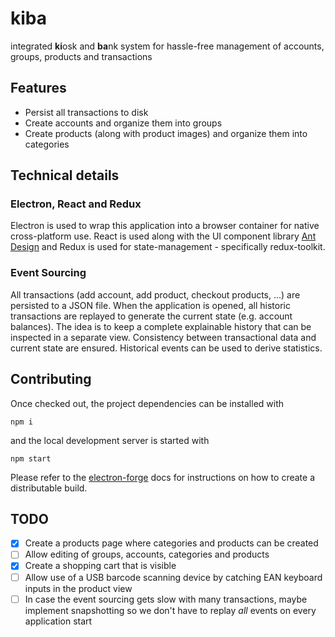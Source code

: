 # kiba

integrated **ki**osk and **ba**nk system for hassle-free management of accounts, groups, products and transactions

## Features
* Persist all transactions to disk
* Create accounts and organize them into groups
* Create products (along with product images) and organize them into categories

## Technical details
### Electron, React and Redux
Electron is used to wrap this application into a browser container for native cross-platform use. React is used along with the UI component library [Ant Design](https://ant.design/) and Redux is used for state-management - specifically redux-toolkit.

### Event Sourcing
All transactions (add account, add product, checkout products, ...) are persisted to a JSON file. When the application is opened, all historic transactions are replayed to generate the current state (e.g. account balances). The idea is to keep a complete explainable history that can be inspected in a separate view. Consistency between transactional data and current state are ensured. Historical events can be used to derive statistics.

## Contributing
Once checked out, the project dependencies can be installed with
```
npm i
```
and the local development server is started with
```
npm start
```

Please refer to the [electron-forge](https://www.electronforge.io) docs for instructions on how to create a distributable build.

## TODO
* [x] Create a products page where categories and products can be created
* [ ] Allow editing of groups, accounts, categories and products
* [x] Create a shopping cart that is visible 
* [ ] Allow use of a USB barcode scanning device by catching EAN keyboard inputs in the product view
* [ ] In case the event sourcing gets slow with many transactions, maybe implement snapshotting so we don't have to replay *all* events on every application start
